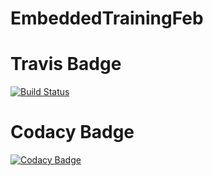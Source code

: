 # EmbeddedTrainingFeb

# Travis Badge
[![Build Status](https://travis-ci.com/e-mock/EmbeddedTrainingFeb.svg?branch=main)](https://travis-ci.com/e-mock/EmbeddedTrainingFeb)

# Codacy Badge
[![Codacy Badge](https://app.codacy.com/project/badge/Grade/3425c1ce201c4110918e01e96d41fdd5)](https://www.codacy.com/gh/e-mock/EmbeddedTrainingFeb/dashboard?utm_source=github.com&amp;utm_medium=referral&amp;utm_content=e-mock/EmbeddedTrainingFeb&amp;utm_campaign=Badge_Grade)
